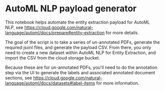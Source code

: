 # AutoML NLP payload generator

This notebook helps automate the entity extraction payload for AutoML NLP, see https://cloud.google.com/natural-language/automl/docs/prepare#entity-extraction for more details.  

The goal of the script is to take a series of un-annotated PDFs, generate the required jsonl files, and generate the payload CSV.  From there, you only need to create a new dataset within AutoML NLP for Entity Extraction, and import the CSV from the cloud storage bucket.

Because these are for un-annotated PDFs, you'll need to do the annotation step via the UI to generate the labels and associated annotated document sections, see https://cloud.google.com/natural-language/automl/docs/datasets#label-items for more information.

